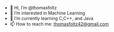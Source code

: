- 👋 Hi, I’m @thomasfoltz
- 👀 I’m interested in Machine Learning
- 🌱 I’m currently learning C,C++, and Java
- 📫 How to reach me: thomasfoltz42@gmail.com

<!---
thomasfoltz/thomasfoltz is a ✨ special ✨ repository because its `README.md` (this file) appears on your GitHub profile.
You can click the Preview link to take a look at your changes.
--->
